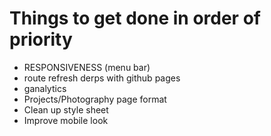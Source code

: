 # Things to get done in order of priority

- RESPONSIVENESS (menu bar)
- route refresh derps with github pages
- ganalytics
- Projects/Photography page format
- Clean up style sheet
- Improve mobile look
